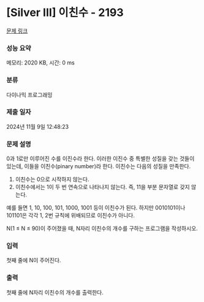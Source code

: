 # [Silver III] 이친수 - 2193 

[문제 링크](https://www.acmicpc.net/problem/2193) 

### 성능 요약

메모리: 2020 KB, 시간: 0 ms

### 분류

다이나믹 프로그래밍

### 제출 일자

2024년 11월 9일 12:48:23

### 문제 설명

<p>0과 1로만 이루어진 수를 이진수라 한다. 이러한 이진수 중 특별한 성질을 갖는 것들이 있는데, 이들을 이친수(pinary number)라 한다. 이친수는 다음의 성질을 만족한다.</p>

<ol>
	<li>이친수는 0으로 시작하지 않는다.</li>
	<li>이친수에서는 1이 두 번 연속으로 나타나지 않는다. 즉, 11을 부분 문자열로 갖지 않는다.</li>
</ol>

<p>예를 들면 1, 10, 100, 101, 1000, 1001 등이 이친수가 된다. 하지만 0010101이나 101101은 각각 1, 2번 규칙에 위배되므로 이친수가 아니다.</p>

<p>N(1 ≤ N ≤ 90)이 주어졌을 때, N자리 이친수의 개수를 구하는 프로그램을 작성하시오.</p>

### 입력 

 <p>첫째 줄에 N이 주어진다.</p>

### 출력 

 <p>첫째 줄에 N자리 이친수의 개수를 출력한다.</p>

